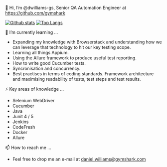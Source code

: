 👋 Hi, I’m @dwilliams-gs, Senior QA Automation Engineer at https://github.com/gymshark

[![Github stats](https://github-readme-stats.vercel.app/api?username=dwilliams-gs&count_private=true)](https://github.com/dwilliams-gs/)
[![Top Langs](https://github-readme-stats.vercel.app/api/top-langs/?username=dwilliams-gs&layout=compact)](https://github.com/dwilliams-gs/)

🌱 I’m currently learning ...
- Expanding my knowledge with Browserstack and understanding how we can leverage that technology to hit our key testing scope.
- Learning all things Appium.
- Using the Allure framework to produce useful test reporting.
- How to write good Cucumber tests.
- Syncronisation and concurrency.
- Best practises in terms of coding standards. Framework architecture and maximising readability of tests, test steps and test results.

⚡️ Key areas of knowledge ...
- Selenium WebDriver
- Cucumber
- Java
- Junit 4 / 5
- Jenkins
- CodeFresh
- Docker
- Allure

📫 How to reach me ... 
- Feel free to drop me an e-mail at [daniel.williams@gymshark.com](mailto:daniel.williams@gymshark.com)
